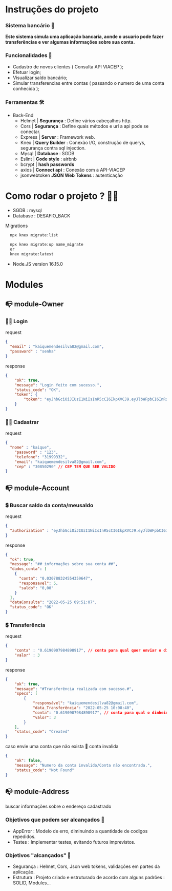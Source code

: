 # Instruções do projeto

### Sistema bancário 🎑

**Este sistema simula uma aplicação bancaria, aonde o usuario pode fazer transferências e ver algumas informações sobre sua conta.**

### Funcionalidades 🔨

- Cadastro de novos clientes ( Consulta API VIACEP );
- Efetuar login;
- Visualizar saldo bancário;
- Simular transferencias entre contas ( passando o numero de uma conta conhecida );

### Ferramentas 🛠

- Back-End
  - Helmet | **Segurança** : Define vários cabeçalhos http. 
  - Cors | **Segurança** : Define quais métodos e url a api pode se conectar.
  - Express | **Server** : Framework web. 
  - Knex | **Query Builder** : Conexão I/O, construção de querys, segurança contra sql injection. 
  - Mysql | **Database** : SGDB
  - Eslint | **Code style** : airbnb
  - bcrypt | **hash passwords**
  - axios | **Connect api** : Conexão com a API-VIACEP
  - jsonwebtoken **JSON Web Tokens** : autenticação 

# Como rodar o projeto ? 🚶‍♀️

- SGDB : mysql 
- Database : DESAFIO_BACK

Migrations 

```bash
  npx knex migrate:list

  npx knex migrate:up name_migrate
  or 
  knex migrate:latest
```

- Node.JS version 16.15.0

# Modules 

## 📭 module-Owner 

### 👮‍♀️ Login 
request 
```json
{
  "email" : "kaiquemendesilva82@gmail.com",
  "password" : "senha"
}
```
response 

```json
{
	"ok": true,
	"message": "Login feito com sucesso.",
	"status_code": "OK",
	"token": {
		"token": "eyJhbGciOiJIUzI1NiIsInR5cCI6IkpXVCJ9.eyJlbWFpbCI6InRzdGUiLCJpYXQiOjE2NTM0ODM1MzgsImV4cCI6MTY1MzQ4NjMzOH0.1Y9nY6q7fkBk1Zmfn8enMJlnTfnkUbPOIhwmQLfzwg4"
	}
}
```

### 👮‍♀️ Cadastrar 

request 

```json
{
  "nome" : "kaique", 
	"password" : "123",
	"telefone": "31999332",
	"email": "kaiquemendesilva82@gmail.com",
	"cep" : "30850290" // CEP TEM QUE SER VALIDO
}
```

## 📭  module-Account 

### 💲 Buscar saldo da conta/meusaldo

request

```json
{
  "authorization" : "eyJhbGciOiJIUzI1NiIsInR5cCI6IkpXVCJ9.eyJlbWFpbCI6InRzdGUiLCJpYXQiOjE2NTM0ODMwNDcsImV4cCI6MTY1MzQ4NTg0N30.0sRSdkvFbHJKSMMgXbNHRqBUnEZ9Dj2YBMeIYGhgAoc"
}
```

response

```json
{
  "ok": true,
  "message": "## informações sobre sua conta ##",
  "dados_conta": [
    {
      "conta": "0.030788324554359647",
      "responsavel": 5,
      "saldo": "0,00"
    }
  ],
  "dataConsulta": "2022-05-25 09:51:07",
  "status_code": "OK"
}
```
### 💲 Transferência  

request

```json
{
 	"conta" : "0.6190907984898917", // conta para qual quer enviar o dinheiro
	"valor" : 3
}
```
response
```json
{
	"ok": true,
	"message": "#Transferência realizada com sucesso.#",
	"specs": [
		{
			"responsável": "kaiquemendesilva82@gmail.com",
			"data_Transferência": "2022-05-25 10:08:40",
			"conta": "0.6190907984898917", // conta para qual o dinheiro foi enviado.
			"valor": 3
		}
	],
	"status_code": "Created"
}
```

caso envie uma conta que não exista
📢 conta invalida 

```json
{
	"ok": false,
	"message": "Numero da conta invalido/Conta não encontrada.",
	"status_code": "Not Found"
}
```

## 📭  module-Address

buscar informações sobre o endereço cadastrado 

### **Objetivos que podem ser alcançados**   📢
- AppError : Modelo de erro, diminuindo a quantidade de codigos repedidos.
- Testes : Implementar testes, evitando futuros imprevistos.
### **Objetivos "alcançados"**   📢
- Segurança : Helmet, Cors, Json web tokens, validações em partes da aplicação.
- Estrutura : Projeto criado e estruturado de acordo com alguns padrões : SOLID, Modules...
